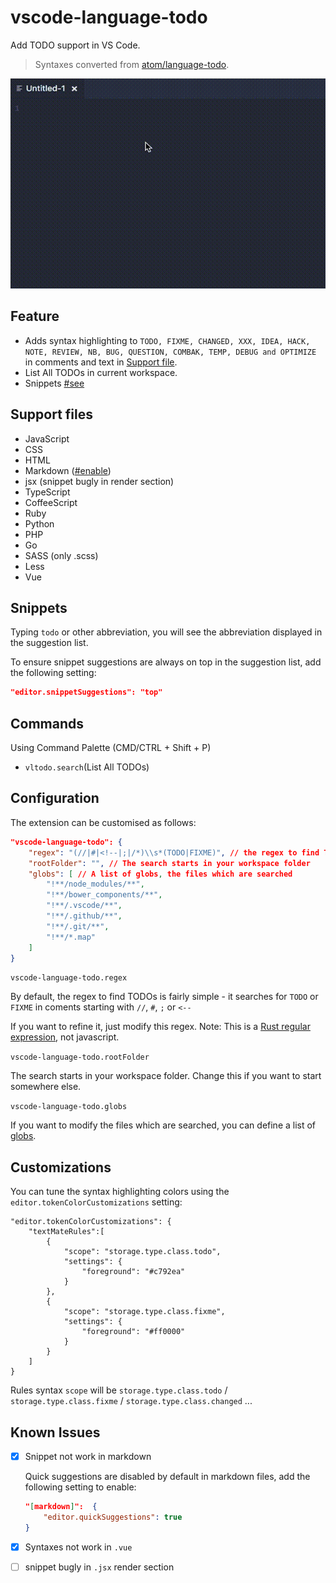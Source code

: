 # vscode-language-todo

Add TODO support in VS Code.

> Syntaxes converted from [atom/language-todo](https://github.com/atom/language-todo).

![demo](demo.gif)

## Feature

- Adds syntax highlighting to `TODO, FIXME, CHANGED, XXX, IDEA, HACK, NOTE, REVIEW, NB, BUG, QUESTION, COMBAK, TEMP, DEBUG and OPTIMIZE` in comments and text in [Support file](#support-files).
- List All TODOs in current workspace.
- Snippets [#see](#snippets)

## Support files

- JavaScript
- CSS
- HTML
- Markdown ([#enable](#markdown-fix))
- jsx (snippet bugly in render section)
- TypeScript
- CoffeeScript
- Ruby
- Python
- PHP
- Go
- SASS (only .scss)
- Less
- Vue

## Snippets

Typing `todo` or other abbreviation, you will see the abbreviation displayed in the suggestion list.

To ensure snippet suggestions are always on top in the suggestion list, add the following setting:

```json
"editor.snippetSuggestions": "top"
```

## Commands

Using Command Palette (CMD/CTRL + Shift + P)

- `vltodo.search`(List All TODOs)

## Configuration

The extension can be customised as follows:

```json
"vscode-language-todo": {
    "regex": "(//|#|<!--|;|/*)\\s*(TODO|FIXME)", // the regex to find TODOs for ripgrep, This is a `Rust regular expression`
    "rootFolder": "", // The search starts in your workspace folder
    "globs": [ // A list of globs, the files which are searched
        "!**/node_modules/**",
        "!**/bower_components/**",
        "!**/.vscode/**",
        "!**/.github/**",
        "!**/.git/**",
        "!**/*.map"
    ]
}
```

`vscode-language-todo.regex`

By default, the regex to find TODOs is fairly simple - it searches for `TODO` or `FIXME` in coments starting with `//`, `#`, `;` or `<--`

If you want to refine it, just modify this regex. Note: This is a <a href="https://doc.rust-lang.org/regex/regex/index.html>">Rust regular expression</a>, not javascript.

`vscode-language-todo.rootFolder`

The search starts in your workspace folder. Change this if you want to start somewhere else.

`vscode-language-todo.globs`

If you want to modify the files which are searched, you can define a list of <a href="https://www.npmjs.com/package/glob">globs</a>. 

## Customizations

You can tune the syntax highlighting colors using the `editor.tokenColorCustomizations` setting:

```
"editor.tokenColorCustomizations": {
    "textMateRules":[
        {
            "scope": "storage.type.class.todo",
            "settings": {
                "foreground": "#c792ea"
            }
        },
        {
            "scope": "storage.type.class.fixme",
            "settings": {
                "foreground": "#ff0000"
            }
        }
    ]
}
```

Rules syntax `scope` will be `storage.type.class.todo` / `storage.type.class.fixme` / `storage.type.class.changed` ...

## Known Issues

- [x] Snippet not work in markdown

    <a name="markdown-fix"></a>Quick suggestions are disabled by default in markdown files, add the following setting to enable:

    ```json
    "[markdown]":  {
        "editor.quickSuggestions": true
    }
    ```

- [x] Syntaxes not work in `.vue`
- [ ] snippet bugly in `.jsx` render section
